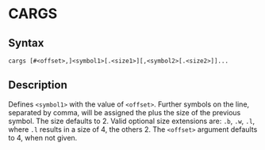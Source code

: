 # CARGS

## Syntax
```assembly
cargs [#<offset>,]<symbol1>[.<size1>][,<symbol2>[.<size2>]]...
```

## Description
Defines `<symbol1>` with the value of `<offset>`.
Further symbols on the line, separated by comma, will be assigned the <offset> plus the size of the previous symbol.
The size defaults to 2. Valid optional size extensions are: `.b`, `.w`, `.l`, where `.l` results in a size of 4, the others 2. The `<offset>` argument defaults to 4, when not given.
